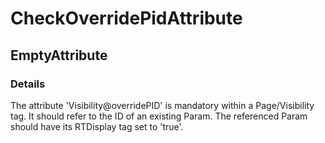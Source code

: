 ﻿---  
uid: Validator_1_27_2  
---

# CheckOverridePidAttribute

## EmptyAttribute

### Details

The attribute 'Visibility@overridePID' is mandatory within a Page\/Visibility tag. It should refer to the ID of an existing Param. The referenced Param should have its RTDisplay tag set to 'true'.
